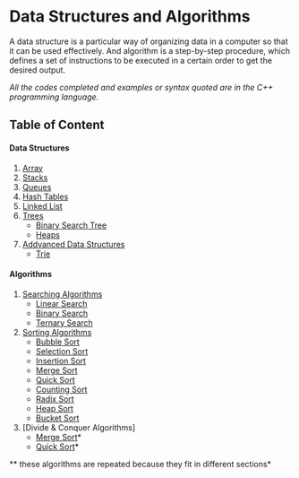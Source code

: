 # Data Structures and Algorithms

A data structure is a particular way of organizing data in a computer so that it can be used effectively. And algorithm is a step-by-step procedure, which defines a set of instructions to be executed in a certain order to get the desired output.

*All the codes completed and examples or syntax quoted are in the C++ programming language.*

## Table of Content

#### Data Structures

1. [Array](https://github.com/jainayu/Data-Structures/tree/master/Arrays)
2. [Stacks](https://github.com/jainayu/Data-Structures/tree/master/Stacks)
3. [Queues](https://github.com/jainayu/Data-Structures/tree/master/Queues)
4. [Hash Tables](https://github.com/jainayu/Data-Structures/tree/master/Hash%20Tables)
5. [Linked List](https://github.com/jainayu/Data-Structures/tree/master/Linked%20List)
6. [Trees](https://github.com/jainayu/Data-Structures/tree/master/Trees)
      - [Binary Search Tree](https://github.com/jainayu/Data-Structures/tree/master/Trees#binary-search-tree-bst-see-implementation)
      - [Heaps](https://github.com/jainayu/Data-Structures/tree/master/Trees#heaps)
7. [Addvanced Data Structures](https://github.com/jainayu/Data-Structures/tree/master/Advanced%20Data%20Structures)
      - [Trie](https://github.com/jainayu/Data-Structures/tree/master/Advanced%20Data%20Structures#trie)

#### Algorithms

1. [Searching Algorithms](https://github.com/jainayu/Data-Structures-and-Algorithms/tree/master/Searching%20Algorithms)
      - [Linear Search](https://github.com/jainayu/Data-Structures-and-Algorithms/tree/master/Searching%20Algorithms#linear-search)
      - [Binary Search](https://github.com/jainayu/Data-Structures-and-Algorithms/tree/master/Searching%20Algorithms#binary-search)
      - [Ternary Search](https://github.com/jainayu/Data-Structures-and-Algorithms/tree/master/Searching%20Algorithms#ternary-search)
2. [Sorting Algorithms](https://github.com/jainayu/Data-Structures-and-Algorithms/tree/master/Sorting%20Algorithms)
      - [Bubble Sort](https://github.com/jainayu/Data-Structures-and-Algorithms/tree/master/Sorting%20Algorithms#bubble-sort)
      - [Selection Sort](https://github.com/jainayu/Data-Structures-and-Algorithms/tree/master/Sorting%20Algorithms#selection-sort)
      - [Insertion Sort](https://github.com/jainayu/Data-Structures-and-Algorithms/tree/master/Sorting%20Algorithms#insertion-sort)
      - [Merge Sort](https://github.com/jainayu/Data-Structures-and-Algorithms/tree/master/Sorting%20Algorithms#merge-sort)
      - [Quick Sort](https://github.com/jainayu/Data-Structures-and-Algorithms/tree/master/Sorting%20Algorithms#quick-sort)
      - [Counting Sort]()
      - [Radix Sort]()
      - [Heap Sort]()
      - [Bucket Sort]()
3. [Divide & Conquer Algorithms]
      - [Merge Sort](https://github.com/jainayu/Data-Structures-and-Algorithms/tree/master/Sorting%20Algorithms#merge-sort)*
      - [Quick Sort](https://github.com/jainayu/Data-Structures-and-Algorithms/tree/master/Sorting%20Algorithms#quick-sort)*

** these algorithms are repeated because they fit in different sections*


